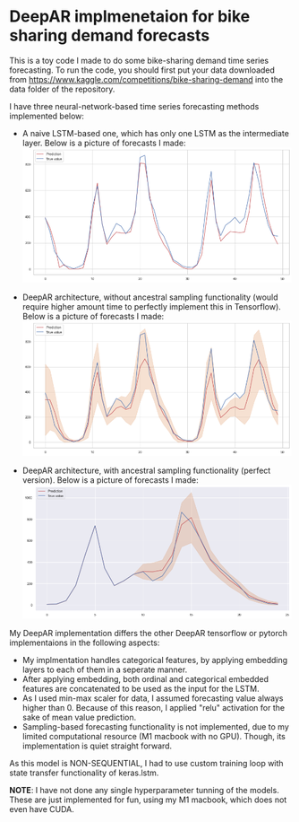 # DeepAR implmenetaion for bike sharing demand forecasts

This is a toy code I made to do some bike-sharing demand time series forecasting.
To run the code, you should first put your data downloaded from https://www.kaggle.com/competitions/bike-sharing-demand into the data folder of the repository.

I have three neural-network-based time series forecasting methods implemented below:

* A naive LSTM-based one, which has only one LSTM as the intermediate layer. Below is a picture of forecasts I made:
![LSTM result](lstm.png?raw=true "LSTM forecasting picture")

* DeepAR architecture, without ancestral sampling functionality (would require higher amount time to perfectly implement this in Tensorflow). Below is a picture of forecasts I made:
![DeepAR result](deepar.png?raw=true "DeepAR-pseudo forecasting picture")

* DeepAR architecture, with ancestral sampling functionality (perfect version). Below is a picture of forecasts I made:
![DeepARperfect result](deepar_perfect.png?raw=true "DeepAR forecasting picture")

My DeepAR implementation differs the other DeepAR tensorflow or pytorch implementaions in the following aspects:
* My implmentation handles categorical features, by applying embedding layers to each of them in a seperate manner.
* After applying embedding, both ordinal and categorical embedded features are concatenated to be used as the input for the LSTM.
* As I used min-max scaler for data, I assumed forecasting value always higher than 0. Because of this reason, I applied "relu" activation for the sake of mean value prediction.
* Sampling-based forecasting functionality is not implemented, due to my limited computational resource (M1 macbook with no GPU). Though, its implementation is quiet straight forward.

As this model is NON-SEQUENTIAL, I had to use custom training loop with state transfer functionality of keras.lstm.

**NOTE**: I have not done any single hyperparameter tunning of the models. These are just implemented for fun, using my M1 macbook, which does not even have CUDA.
